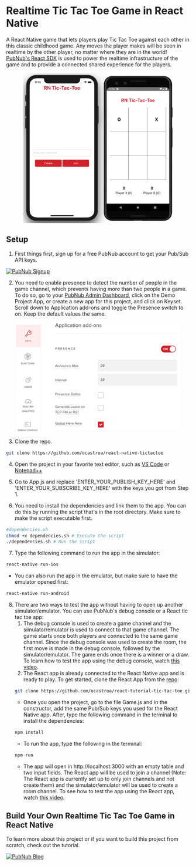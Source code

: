 # Realtime Tic Tac Toe Game in React Native 

A React Native game that lets players play Tic Tac Toe against each other in this classic childhood game. Any moves the player makes will be seen in realtime by the other player, no matter where they are in the world! [PubNub's React SDK](https://www.pubnub.com/docs/react-native-javascript/pubnub-javascript-sdk) is used to power the realtime infrastructure of the game and to provide a connected shared experience for the players. 

<p align="center">
  <img src="./media/android-ios-game.png " alt="ios/android screenshot of the game" width="410" height="410" />
</p>

## Setup
1) First things first, sign up for a free PubNub account to get your Pub/Sub API keys.
 <a href="https://dashboard.pubnub.com/signup?devrel_gh=react-native-tictactoe">
    <img alt="PubNub Signup" src="https://i.imgur.com/og5DDjf.png" width=260 height=97/>
  </a>

2) You need to enable presence to detect the number of people in the game channel, which prevents having more than two people in a game. To do so, go to your [PubNub Admin Dashboard](https://admin.pubnub.com), click on the Demo Project App, or create a new app for this project, and click on Keyset. Scroll down to Application add-ons and toggle the Presence switch to on. Keep the default values the same.

<p align="center">
  <img src="./media/enable-presence.png" alt="Enable Presence add-on" width="450" height="300" />
</p>

3) Clone the repo.
```bash
git clone https://github.com/ocastroa/react-native-tictactoe
```
4) Open the project in your favorite text editor, such as [VS Code](https://code.visualstudio.com/download) or [Notepad++](https://notepad-plus-plus.org/download/v7.6.4.html)

5) Go to App.js and replace 'ENTER_YOUR_PUBLISH_KEY_HERE' and 'ENTER_YOUR_SUBSCRIBE_KEY_HERE' with the keys you got from Step 1.

6) You need to install the dependencies and link them to the app. You can do this by running the script that's in the root directory. Make sure to make the script executable first.
```bash
#dependencies.sh
chmod +x dependencies.sh # Execute the script
./dependencies.sh # Run the script
```

7) Type the following command to run the app in the simulator:
```bash
react-native run-ios
```
 - You can also run the app in the emulator, but make sure to have the emulator opened first:
 ```bash
react-native run-android
```

8) There are two ways to test the app without having to open up another simulator/emulator. You can use PubNub's debug console or a React tic tac toe app:
    1) The debug console is used to create a game channel and the simulator/emulator is used to connect to that game channel. The game starts once both players are connected to the same game channel. Since the debug console was used to create the room, the first move is made in the debug console, followed by the simulator/emulator. The game ends once there is a winner or a draw. To learn how to test the app using the debug console, watch [this video](https://www.youtube.com/watch?v=i0DEuosFV0k).
    2) The React app is already connected to the React Native app and is ready to play. To get started, clone the React App from the [repo](https://github.com/ocastroa/react-tutorial-tic-tac-toe):
    ```bash
    git clone https://github.com/ocastroa/react-tutorial-tic-tac-toe.git
    ```
    - Once you open the project, go to the file Game.js and in the constructor, add the same Pub/Sub keys you used for the React Native app. After, type the following command in the terminal to install the dependencies:
    ```bash
    npm install
    ```
    - To run the app, type the following in the terminal:
    ```bash
    npm run
    ```
    - The app will open in http://localhost:3000 with an empty table and two input fields. The React app will be used to join a channel (Note: The React app is currently set up to only join channels and not create them) and the simulator/emulator will be used to create a room channel. To see how to test the app using the React app, watch [this video](https://www.youtube.com/watch?v=0W6OqKiP7GM).


## Build Your Own Realtime Tic Tac Toe Game in React Native

To learn more about this project or if you want to build this project from scratch, check out the tutorial.

  <a href="https://www.pubnub.com/blog/multiplayer-mobile-tic-tac-toe-react-native-ios-android-part-one/?devrel_gh=react-native-tictactoe">
    <img alt="PubNub Blog" src="https://i.imgur.com/aJ927CO.png" width=260 height=98/>
  </a>
